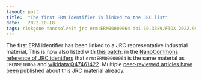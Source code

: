 ```yaml
---
layout: post
title:  "The first ERM identifier is linked to the JRC list"
date:   2022-10-18
tags: riskgone nanosolveit jrc erm:ERM00000064 doi:10.3389/FTOX.2022.981701 nanocommons erm:ERM00000063
---
```


The first ERM identifier has been linked to a JRC representative industrial material,
This is now also listed with [this patch](https://github.com/NanoCommons/specifications/commit/44c25e04055c3042510d3de106fe6b16d99af850):
in the [NanoCommons reference of JRC identifers](https://nanocommons.github.io/specifications/jrc/) that
`erm:ERM00000064` is the same material as `JRCNM01005a` and [wikidata:Q47461422](http://wikidata.org/entity/Q47461422).
Multiple [peer-reviewed articles have been published](https://scholia.toolforge.org/topic/Q47461422#recently-published-works)
about this JRC material already.
